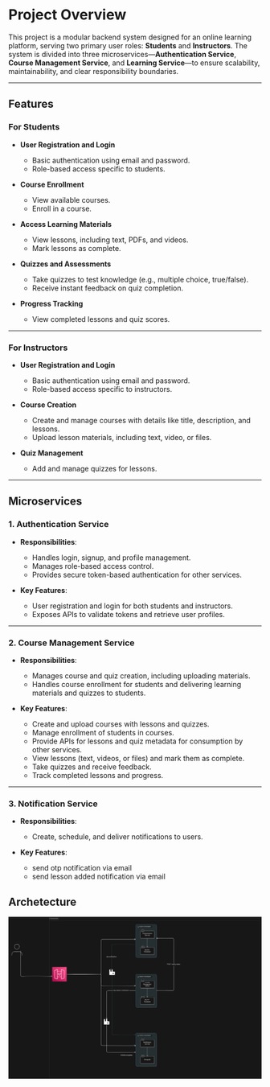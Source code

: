 # **Project Overview**

This project is a modular backend system designed for an online learning platform, serving two primary user roles: **Students** and **Instructors**. The system is divided into three microservices—**Authentication Service**, **Course Management Service**, and **Learning Service**—to ensure scalability, maintainability, and clear responsibility boundaries.

---

## **Features**

### **For Students**
- **User Registration and Login**  
  - Basic authentication using email and password.  
  - Role-based access specific to students.

- **Course Enrollment**  
  - View available courses.  
  - Enroll in a course.

- **Access Learning Materials**  
  - View lessons, including text, PDFs, and videos.  
  - Mark lessons as complete.

- **Quizzes and Assessments**  
  - Take quizzes to test knowledge (e.g., multiple choice, true/false).  
  - Receive instant feedback on quiz completion.

- **Progress Tracking**  
  - View completed lessons and quiz scores.

---

### **For Instructors**
- **User Registration and Login**  
  - Basic authentication using email and password.  
  - Role-based access specific to instructors.

- **Course Creation**  
  - Create and manage courses with details like title, description, and lessons.  
  - Upload lesson materials, including text, video, or files.

- **Quiz Management**  
  - Add and manage quizzes for lessons.

---

## **Microservices**

### **1. Authentication Service**
- **Responsibilities**:  
  - Handles login, signup, and profile management.  
  - Manages role-based access control.  
  - Provides secure token-based authentication for other services.

- **Key Features**:  
  - User registration and login for both students and instructors.  
  - Exposes APIs to validate tokens and retrieve user profiles.

---

### **2. Course Management Service**
- **Responsibilities**:  
  - Manages course and quiz creation, including uploading materials.  
  - Handles course enrollment for students and delivering learning materials and quizzes to students.

- **Key Features**:  
  - Create and upload courses with lessons and quizzes.  
  - Manage enrollment of students in courses.  
  - Provide APIs for lessons and quiz metadata for consumption by other services.
  - View lessons (text, videos, or files) and mark them as complete.  
  - Take quizzes and receive feedback.  
  - Track completed lessons and progress.

---

### **3. Notification Service**
- **Responsibilities**:  
  - Create, schedule, and deliver notifications to users.  

- **Key Features**:  
  - send otp notification via email
  - send lesson added notification via email
 
## Archetecture

![E-learning Archetecture](e-learning.png)

